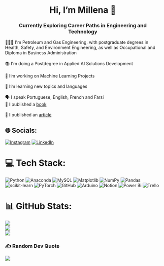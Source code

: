 <h1 align="center">Hi, I’m Millena 💫 </h1>
<h3 align="center">Currently Exploring Career Paths in Engineering and Technology</h3>

👩🏻‍🎓 I'm Petroleum and Gas Engineering, with postgraduate degrees in Health, Safety, and Environment Engineering, as well as Occupational and Diploma in Business Administration<br>
<br>📚 I'm doing a Postdegree in Applied AI Solutions Development<br>
<br>🔭 I’m working on Machine Learning Projects<br>
<br>🌱 I’m learning new topics and languages<br>
<br>🗣️ I speak Portuguese, English, French and Farsi 
<br>📝 I published a [book](https://my.nea-edicoes.com/catalog/details//store/pt/book/978-620-4-19231-4/desenvolvimento-de-uma-ferramenta-computacional)<br>
<br>📄 I published an [article](https://onepetro.org/SPELAMA/proceedings-abstract/17LAMA/2-17LAMA/D021S010R002/195256)


## 🌐 Socials:
[![Instagram](https://img.shields.io/badge/Instagram-%23E4405F.svg?logo=Instagram&logoColor=white)](https://instagram.com/Millenasiqueira) [![LinkedIn](https://img.shields.io/badge/LinkedIn-%230077B5.svg?logo=linkedin&logoColor=white)](https://linkedin.com/in/Millenaguimaraes) 

# 💻 Tech Stack:
![Python](https://img.shields.io/badge/python-3670A0?style=for-the-badge&logo=python&logoColor=ffdd54) ![Anaconda](https://img.shields.io/badge/Anaconda-%2344A833.svg?style=for-the-badge&logo=anaconda&logoColor=white) ![MySQL](https://img.shields.io/badge/mysql-4479A1.svg?style=for-the-badge&logo=mysql&logoColor=white) ![Matplotlib](https://img.shields.io/badge/Matplotlib-%23ffffff.svg?style=for-the-badge&logo=Matplotlib&logoColor=black) ![NumPy](https://img.shields.io/badge/numpy-%23013243.svg?style=for-the-badge&logo=numpy&logoColor=white) ![Pandas](https://img.shields.io/badge/pandas-%23150458.svg?style=for-the-badge&logo=pandas&logoColor=white) ![scikit-learn](https://img.shields.io/badge/scikit--learn-%23F7931E.svg?style=for-the-badge&logo=scikit-learn&logoColor=white) ![PyTorch](https://img.shields.io/badge/PyTorch-%23EE4C2C.svg?style=for-the-badge&logo=PyTorch&logoColor=white) ![GitHub](https://img.shields.io/badge/github-%23121011.svg?style=for-the-badge&logo=github&logoColor=white) ![Arduino](https://img.shields.io/badge/-Arduino-00979D?style=for-the-badge&logo=Arduino&logoColor=white) ![Notion](https://img.shields.io/badge/Notion-%23000000.svg?style=for-the-badge&logo=notion&logoColor=white) ![Power Bi](https://img.shields.io/badge/power_bi-F2C811?style=for-the-badge&logo=powerbi&logoColor=black) ![Trello](https://img.shields.io/badge/Trello-%23026AA7.svg?style=for-the-badge&logo=Trello&logoColor=white)
# 📊 GitHub Stats:
![](https://github-readme-stats.vercel.app/api?username=Millenasiqueira&theme=dark&hide_border=false&include_all_commits=true&count_private=false)<br/>
![](https://github-readme-streak-stats.herokuapp.com/?user=Millenasiqueira&theme=dark&hide_border=false)<br/>
![](https://github-readme-stats.vercel.app/api/top-langs/?username=Millenasiqueira&theme=dark&hide_border=false&include_all_commits=true&count_private=false&layout=compact)

### ✍️ Random Dev Quote
![](https://quotes-github-readme.vercel.app/api?type=horizontal&theme=radical)

<!-- Proudly created with GPRM ( https://gprm.itsvg.in ) -->

